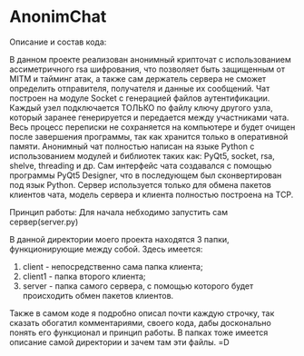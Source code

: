 # AnonimChat
  Описание и состав кода:
  
  В данном проекте реализован анонимный крипточат с использованием ассиметричного rsa шифрования, что позволяет быть защищенным от MITM и тайминг атак, а также сам 
держатель сервера не сможет определить отправителя, получателя и данные их сообщений. Чат построен на модуле Socket с генерацией файлов аутентификации. Каждый 
узел подключается ТОЛЬКО по файлу ключу другого узла, который заранее генерируется и передается между участниками чата. Весь процесс переписки не сохраняется на
компьютере и будет очищен после завершения программы, так как хранится только в оперативной памяти. Анонимный чат полностью написан на языке Python c использованием
модулей и библиотек таких как: PyQt5, socket, rsa, shelve, threading и др. Сам интерфейс чата создавался с помощью программы PyQt5 Designer, что в последующем был
сконвертирован под язык Python.
  Сервер используется только для обмена пакетов клиентов чата, модель сервера и клиента полностью построена на TCP.
  
  Принцип работы:
  Для начала небходимо запустить сам сервер(server.py)

  В данной директории моего проекта находятся 3 папки, функционирующие между собой. 
  Здесь имеется:
1. client - непосредственно сама папка клиента;
2. client1 - папка второго клиента;
3. server - папка самого сервера, с помощью которого будет происходить обмен пакетов клиентов.

  Также в самом коде я подробно описал почти каждую строчку, так сказать обогатил комментариями, своего кода, дабы досконально понять его функционал и принцип
работы. В папках тоже имеется описание самой директории и зачем там эти файлы. =D
